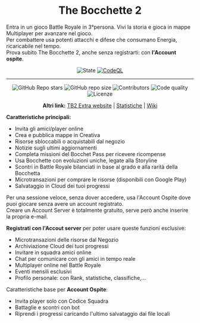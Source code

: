 <h1 align="center">The Bocchette 2</h1>
<!-- 
[![Main-Background](https://docs.google.com/drawings/d/e/2PACX-1vRWRSRkIcWafi4aizPRm6sHtJleHPepMcy88ZQ9UX3AhNIVTnKyhxNrIsfAU4LcKdr4JWxVRsUImpv0/pub?w=690&h=571)](url)
============== 
-->

Entra in un gioco Battle Royale in 3°persona. Vivi la storia e gioca in mappe Multiplayer per avanzare nel gioco.<br>
Per combattere usa potenti attacchi e difese che consumano Energia, ricaricabile nel tempo.<br>
Prova subito The Bocchette 2, anche senza registrarti: con **l'Account ospite**.

<div align="center">

  ![State](https://img.shields.io/badge/State%3A-Making-white?style=flat-square)
  [![CodeQL](https://github.com/Croc-Prog-github/The-Bocchette-2/actions/workflows/github-code-scanning/codeql/badge.svg?style=flat-square&branch=main)](https://github.com/Croc-Prog-github/The-Bocchette-2/actions/workflows/github-code-scanning/codeql)
</div>
<hr>
<div align="center">

  <!-- ![Downloads](https://img.shields.io/github/downloads/Croc-Prog-github/The-Bocchette-2/total) -->
  ![GitHub Repo stars](https://img.shields.io/github/stars/Croc-Prog-github/The-Bocchette-2?style=flat-square&color=yellow)
  ![GitHub repo size](https://img.shields.io/github/repo-size/Croc-Prog-github/The-Bocchette-2?style=flat-square)
  ![Contributors](https://img.shields.io/github/contributors/Croc-Prog-github/The-Bocchette-2?style=flat-square)
  ![Code quality](https://img.shields.io/badge/Code%20Quality-A-lighgreen?style=flat-square)
  ![Licenze](https://img.shields.io/badge/licenze-MIT-blue?style=flat-square&link=https%3A%2F%2Fgithub.com%2FCroc-Prog-github%2FThe-Bocchette-2%2Fblob%2Fmain%2FLICENSE.md)
  <!-- ![Manteined](https://img.shields.io/badge/Aggiornamenti-SI!-green) -->
</div>

<div align="center">

  **Altri link:**
  [TB2 Extra website](https://croc-prog-github.github.io/The-Bocchette-2/)
  |
  [Statistiche](https://repo-tracker.com/r/gh/Croc-Prog-github/The-Bocchette-2)
  |
  [Wiki](https://github.com/Croc-Prog-github/The-Bocchette-2/wiki)
</div>

<!--
<table>
  <tr>
    <td style="overflow: auto;"><img src="/resources/img/Shop.png" alt="Shop"></td>
    <td style="overflow: auto;"><img src="/resources/img/Pass.png" alt="Pass"></td>
  </tr>
</table>

  'For starting: npm start'
-->

**Caratteristiche principali:**
- Invita gli amici/player online
- Crea e pubblica mappe in Creativa
- Risorse sbloccabili o acquistabili dal negozio
- Notizie sugli ultimi aggiornamenti
- Completa missioni del Bocchet Pass per ricevere ricompense
- Usa Bocchette con evoluzioni uniche, legate alla Storyline
- Scontri in Battle Royale bilanciati in base al grado e alla rarità della Bocchetta
- Microtransazioni per comprare le risorse (disponibili con Google Play)
- Salvataggio in Cloud dei tuoi progressi

Per una sessione veloce, senza dover accedere, usa l'Account Ospite dove puoi giocare senza avere un account registrato.<br>
Creare un Account Server è totalmente gratuito, serve però anche inserire la propria e-mail.

**Registrati con l'Accout server** per poter usare queste funzioni esclusive:
- Microtransazioni delle risorse dal Negozio
- Archiviazione Cloud dei tuoi progressi
- Invitare in squadra amici online
- Chat per comunicare con gli amici in tempo reale
- Multiplayer online nel Battle Royale
- Eventi mensili esclusivi
- Profilo personale: con Rank, statistiche, classifiche,...

Caratteristiche base per **Account Ospite**:
- Invita player solo con Codice Squadra
- Battaglie e scontri con bot
- Riprendi i progressi caricando l'ultimo salvataggio dai file locali
